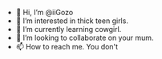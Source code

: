 - 👋 Hi, I’m @iiGozo
- 👀 I’m interested in thick teen girls.
- 🌱 I’m currently learning cowgirl.
- 💞️ I’m looking to collaborate on your mum.
- 📫 How to reach me. You don't
